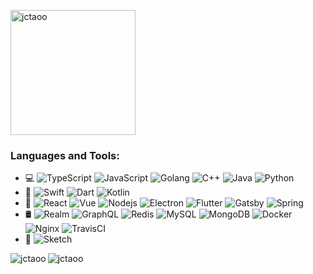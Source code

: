 <cnter><img align="center" height="200" src="https://user-images.githubusercontent.com/42663875/114281093-ef7da100-9a6e-11eb-85b4-16374424bf42.png" alt="jctaoo" /></center>


<h3 align="left">Languages and Tools:</h3>

- 💻 ![TypeScript](https://img.shields.io/badge/-TypeScript-black?style=flat-square&logo=typescript)
![JavaScript](https://img.shields.io/badge/-JavaScript-black?style=flat-square&logo=javascript)
![Golang](https://img.shields.io/badge/-Golang-white?style=flat-square&logo=go)
![C++](https://img.shields.io/badge/-C++-00599C?style=flat-square&logo=c)
![Java](https://img.shields.io/badge/-java-E34A86?style=flat-square&logo=java)
![Python](https://img.shields.io/badge/-Python-black?style=flat-square&logo=Python)
- 📱 ![Swift](https://img.shields.io/badge/-Swift-black?style=flat-square&logo=swift)
![Dart](https://img.shields.io/badge/-Dart-blue?style=flat-square&logo=dart)
![Kotlin](https://img.shields.io/badge/-Kotlin-white?style=flat-square&logo=kotlin)
- 🔧 ![React](https://img.shields.io/badge/-React-black?style=flat-square&logo=react)
![Vue](https://img.shields.io/badge/-Vue-black?style=flat-square&logo=vue)
![Nodejs](https://img.shields.io/badge/-Nodejs-black?style=flat-square&logo=Node.js)
![Electron](https://img.shields.io/badge/-Electron-white?style=flat-square&logo=electron)
![Flutter](https://img.shields.io/badge/-Flutter-blue?style=flat-square&logo=flutter)
![Gatsby](https://img.shields.io/badge/-Gatsby-black?style=flat-square&logo=gatsby)
![Spring](https://img.shields.io/badge/-Spring-black?style=flat-square&logo=spring)
- 🛢️ ![Realm](https://img.shields.io/badge/-Realm-black?style=flat-square&logo=realm)
![GraphQL](https://img.shields.io/badge/-GraphQL-E10098?style=flat-square&logo=graphql)
![Redis](https://img.shields.io/badge/-Redis-black?style=flat-square&logo=Redis)
![MySQL](https://img.shields.io/badge/-MySQL-black?style=flat-square&logo=mysql)
![MongoDB](https://img.shields.io/badge/-MongoDB-black?style=flat-square&logo=mongodb)
![Docker](https://img.shields.io/badge/-Docker-black?style=flat-square&logo=docker)
![Nginx](https://img.shields.io/badge/-Nginx-white?style=flat-square&logo=nginx)
![TravisCI](https://img.shields.io/badge/-TravisCI-black?style=flat-square&logo=travis)
- 🎨 ![Sketch](https://img.shields.io/badge/-Sketch-black?style=flat-square&logo=sketch)

<p><img align="left" src="https://github-readme-stats-xi-flax.vercel.app/api/top-langs?layout=compact&langs_count=15&locale=en&username=jctaoo&show_icons=true" alt="jctaoo" /><img align="center" src="https://github-readme-stats.vercel.app/api?username=jctaoo&show_icons=true" alt="jctaoo" /></p>
